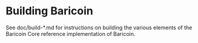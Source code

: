 Building Baricoin
================

See doc/build-*.md for instructions on building the various
elements of the Baricoin Core reference implementation of Baricoin.
